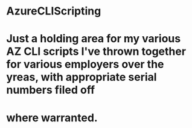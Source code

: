 # AzureCLIScripting

# Just a holding area for my various AZ CLI scripts I've thrown together for various employers over the yreas, with appropriate serial numbers filed off
# where warranted.

